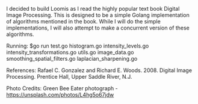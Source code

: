 I decided to build Loomis as I read the highly popular text book Digital Image Processing. This is designed to be a simple Golang implementation of algorithms mentioned in the book. While I will do the simple implementations, I will also attempt to make a concurrent version of these algorithms.

Running:
$go run test.go histogram.go intensity_levels.go intensity_transformations.go utils.go image_data.go smoothing_spatial_filters.go laplacian_sharpening.go

References:
Rafael C. Gonzalez and Richard E. Woods. 2008. Digital Image Processing. Prentice Hall, Upper Saddle River, N.J.

Photo Credits:
Green Bee Eater photograph - https://unsplash.com/photos/L4hg5o67jdw
